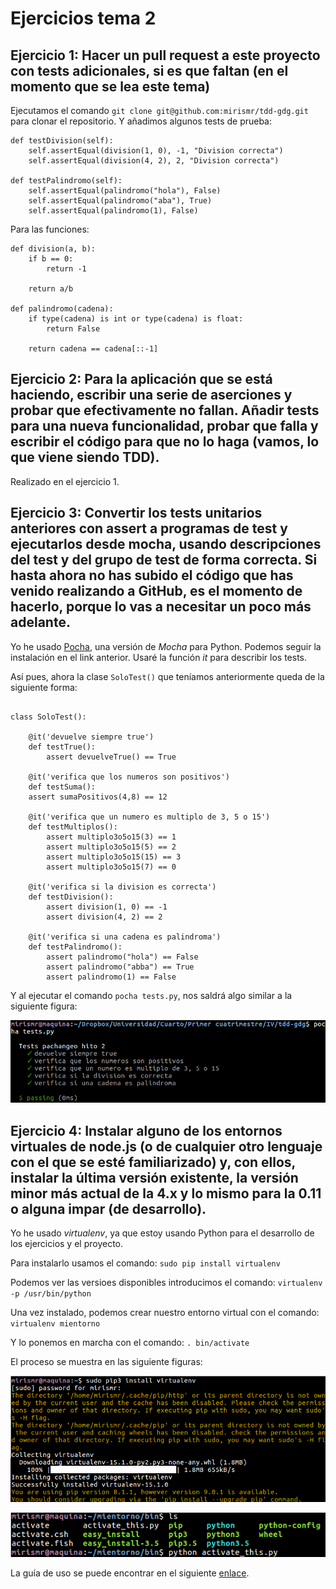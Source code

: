 # Ejercicios tema 2

## Ejercicio 1: Hacer un pull request a este proyecto con tests adicionales, si es que faltan (en el momento que se lea este tema)
Ejecutamos el comando `git clone git@github.com:mirismr/tdd-gdg.git` para clonar el repositorio. Y añadimos algunos tests de prueba:
~~~
def testDivision(self):
    self.assertEqual(division(1, 0), -1, "Division correcta")
    self.assertEqual(division(4, 2), 2, "Division correcta")

def testPalindromo(self):
    self.assertEqual(palindromo("hola"), False)
    self.assertEqual(palindromo("aba"), True)
    self.assertEqual(palindromo(1), False)
~~~

Para las funciones:
~~~
def division(a, b):
    if b == 0:
        return -1

    return a/b

def palindromo(cadena):
    if type(cadena) is int or type(cadena) is float:
        return False

    return cadena == cadena[::-1]
~~~

## Ejercicio 2: Para la aplicación que se está haciendo, escribir una serie de aserciones y probar que efectivamente no fallan. Añadir tests para una nueva funcionalidad, probar que falla y escribir el código para que no lo haga (vamos, lo que viene siendo TDD).
Realizado en el ejercicio 1.


## Ejercicio 3: Convertir los tests unitarios anteriores con assert a programas de test y ejecutarlos desde mocha, usando descripciones del test y del grupo de test de forma correcta. Si hasta ahora no has subido el código que has venido realizando a GitHub, es el momento de hacerlo, porque lo vas a necesitar un poco más adelante.
Yo he usado [Pocha](https://github.com/rlgomes/pocha), una versión de *Mocha* para Python. Podemos seguir la instalación en el link anterior.
Usaré la función *it* para describir los tests.

Así pues, ahora la clase `SoloTest()` que teníamos anteriormente queda de la siguiente forma:

~~~

class SoloTest():
        
    @it('devuelve siempre true')
    def testTrue():
        assert devuelveTrue() == True 

    @it('verifica que los numeros son positivos')
    def testSuma():
    assert sumaPositivos(4,8) == 12
        
    @it('verifica que un numero es multiplo de 3, 5 o 15')
    def testMultiplos():
        assert multiplo3o5o15(3) == 1
        assert multiplo3o5o15(5) == 2
        assert multiplo3o5o15(15) == 3
        assert multiplo3o5o15(7) == 0

    @it('verifica si la division es correcta')
    def testDivision():
        assert division(1, 0) == -1
        assert division(4, 2) == 2

    @it('verifica si una cadena es palindroma')
    def testPalindromo():
        assert palindromo("hola") == False
        assert palindromo("abba") == True
        assert palindromo(1) == False 
~~~

Y al ejecutar el comando `pocha tests.py`, nos saldrá algo similar a la siguiente figura:

![Tests](img/7.png)

## Ejercicio 4: Instalar alguno de los entornos virtuales de node.js (o de cualquier otro lenguaje con el que se esté familiarizado) y, con ellos, instalar la última versión existente, la versión minor más actual de la 4.x y lo mismo para la 0.11 o alguna impar (de desarrollo).

Yo he usado *virtualenv*, ya que estoy usando Python para el desarrollo de los ejercicios y el proyecto.

Para instalarlo usamos el comando:
`sudo pip install virtualenv`

Podemos ver las versioes disponibles introducimos el comando:
`virtualenv -p /usr/bin/python`

Una vez instalado, podemos crear nuestro entorno virtual con el comando:
`virtualenv mientorno`

Y lo ponemos en marcha con el comando:
`. bin/activate`

El proceso se muestra en las siguiente figuras:

![Instalando](img//8.png)

![Entorno](img/9.png)

La guía de uso se puede encontrar en el siguiente [enlace](https://virtualenv.pypa.io/en/latest/userguide/#). 
 